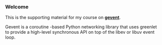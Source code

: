 ### Welcome

This is the supporting material for my course on [**gevent**](https://www.gevent.org/intro.html).

Gevent is a coroutine -based Python networking library that uses greenlet to provide a high-level synchronous API on top of the libev or libuv event loop.